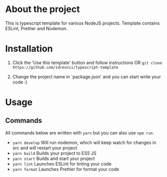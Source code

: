 # About the project

This is typescript template for various NodeJS projects. Template contains ESLint, Prettier and Nodemon.

# Installation

1. Click the 'Use this template' button and follow instructions OR `git clone https://github.com/idrevnii/typescript-template`

2. Change the project name in `package.json' and you can start write your code :)

# Usage

## Commands

All commands below are written with `yarn` but you can also use `npm run`.

- `yarn develop` Will run nodemon, which will keep watch for changes in src and will restart your project
- `yarn build` Builds your project to ES5 JS
- `yarn start` Builds and start your project
- `yarn lint` Launches ESLint for linting your code
- `yarn format` Launches Prettier for format your code
